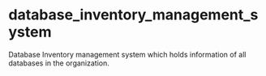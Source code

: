 # database_inventory_management_system
Database Inventory management system which holds information of all databases in the organization. 
